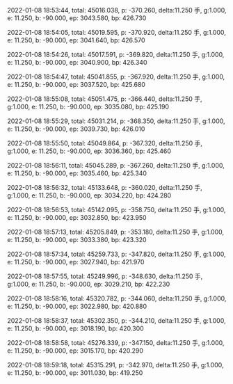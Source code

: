 2022-01-08 18:53:44, total: 45016.038, p: -370.260, delta:11.250 手, g:1.000, e: 11.250, b: -90.000, ep: 3043.580, bp: 426.730

2022-01-08 18:54:05, total: 45019.595, p: -370.920, delta:11.250 手, g:1.000, e: 11.250, b: -90.000, ep: 3041.640, bp: 426.570

2022-01-08 18:54:26, total: 45017.591, p: -369.820, delta:11.250 手, g:1.000, e: 11.250, b: -90.000, ep: 3040.900, bp: 426.340

2022-01-08 18:54:47, total: 45041.855, p: -367.920, delta:11.250 手, g:1.000, e: 11.250, b: -90.000, ep: 3037.520, bp: 425.680

2022-01-08 18:55:08, total: 45051.475, p: -366.440, delta:11.250 手, g:1.000, e: 11.250, b: -90.000, ep: 3035.080, bp: 425.190

2022-01-08 18:55:29, total: 45031.214, p: -368.350, delta:11.250 手, g:1.000, e: 11.250, b: -90.000, ep: 3039.730, bp: 426.010

2022-01-08 18:55:50, total: 45049.864, p: -367.320, delta:11.250 手, g:1.000, e: 11.250, b: -90.000, ep: 3036.360, bp: 425.460

2022-01-08 18:56:11, total: 45045.289, p: -367.260, delta:11.250 手, g:1.000, e: 11.250, b: -90.000, ep: 3035.460, bp: 425.340

2022-01-08 18:56:32, total: 45133.648, p: -360.020, delta:11.250 手, g:1.000, e: 11.250, b: -90.000, ep: 3034.220, bp: 424.280

2022-01-08 18:56:53, total: 45142.095, p: -358.750, delta:11.250 手, g:1.000, e: 11.250, b: -90.000, ep: 3032.850, bp: 423.950

2022-01-08 18:57:13, total: 45205.849, p: -353.180, delta:11.250 手, g:1.000, e: 11.250, b: -90.000, ep: 3033.380, bp: 423.320

2022-01-08 18:57:34, total: 45259.733, p: -347.820, delta:11.250 手, g:1.000, e: 11.250, b: -90.000, ep: 3027.940, bp: 421.970

2022-01-08 18:57:55, total: 45249.996, p: -348.630, delta:11.250 手, g:1.000, e: 11.250, b: -90.000, ep: 3029.210, bp: 422.230

2022-01-08 18:58:16, total: 45320.782, p: -344.060, delta:11.250 手, g:1.000, e: 11.250, b: -90.000, ep: 3022.980, bp: 420.880

2022-01-08 18:58:37, total: 45302.350, p: -344.210, delta:11.250 手, g:1.000, e: 11.250, b: -90.000, ep: 3018.190, bp: 420.300

2022-01-08 18:58:58, total: 45276.339, p: -347.150, delta:11.250 手, g:1.000, e: 11.250, b: -90.000, ep: 3015.170, bp: 420.290

2022-01-08 18:59:18, total: 45315.291, p: -342.970, delta:11.250 手, g:1.000, e: 11.250, b: -90.000, ep: 3011.030, bp: 419.250